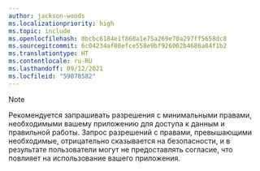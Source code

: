 ```yaml
---
author: jackson-woods
ms.localizationpriority: high
ms.topic: include
ms.openlocfilehash: 0bcbc6184e1f860a1e75a269e70a297ff5658dc8
ms.sourcegitcommit: 6c04234af08efce558e9bf926062b4686a84f1b2
ms.translationtype: HT
ms.contentlocale: ru-RU
ms.lasthandoff: 09/12/2021
ms.locfileid: "59078582"
---
```

<!-- markdownlint-disable MD041-->

> [!Note]
> Рекомендуется запрашивать разрешения с минимальными правами, необходимыми вашему приложению для доступа к данным и правильной работы. Запрос разрешений с правами, превышающими необходимые, отрицательно сказывается на безопасности, и в результате пользователи могут не предоставлять согласие, что повлияет на использование вашего приложения.
